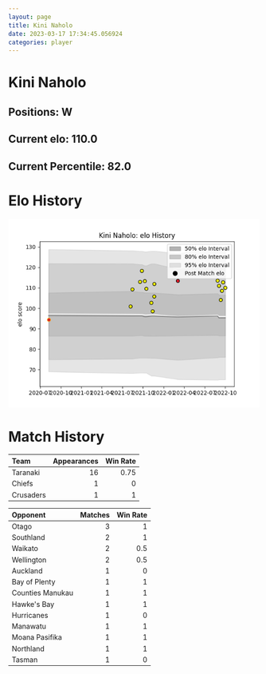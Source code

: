 ```yaml
---  
layout: page  
title: Kini Naholo  
date: 2023-03-17 17:34:45.056924  
categories: player  
---
```

# Kini Naholo

## Positions: W

## Current elo: 110.0

## Current Percentile: 82.0

# Elo History


![elo history](history_KiniNaholo.png)
# Match History


| Team      |   Appearances |   Win Rate |
|:----------|--------------:|-----------:|
| Taranaki  |            16 |       0.75 |
| Chiefs    |             1 |       0    |
| Crusaders |             1 |       1    |

| Opponent         |   Matches |   Win Rate |
|:-----------------|----------:|-----------:|
| Otago            |         3 |        1   |
| Southland        |         2 |        1   |
| Waikato          |         2 |        0.5 |
| Wellington       |         2 |        0.5 |
| Auckland         |         1 |        0   |
| Bay of Plenty    |         1 |        1   |
| Counties Manukau |         1 |        1   |
| Hawke's Bay      |         1 |        1   |
| Hurricanes       |         1 |        0   |
| Manawatu         |         1 |        1   |
| Moana Pasifika   |         1 |        1   |
| Northland        |         1 |        1   |
| Tasman           |         1 |        0   |
